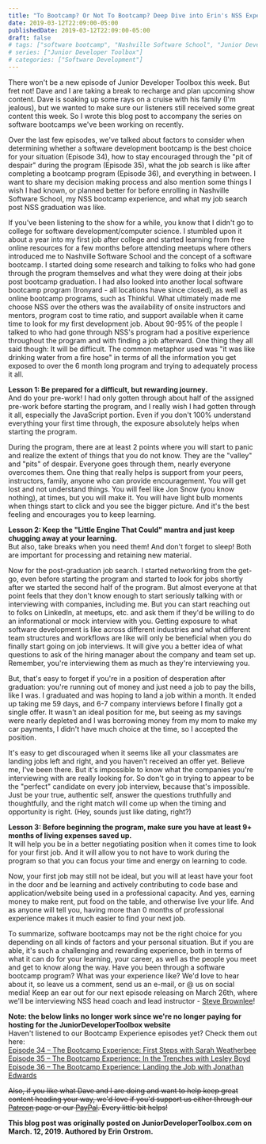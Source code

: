 ```yaml
---
title: "To Bootcamp? Or Not To Bootcamp? Deep Dive into Erin's NSS Experience"
date: 2019-03-12T22:09:00-05:00
publishedDate: 2019-03-12T22:09:00-05:00
draft: false
# tags: ["software bootcamp", "Nashville Software School", "Junior Developer Toolbox"]
# series: ["Junior Developer Toolbox"]
# categories: ["Software Development"]
---
```


There won't be a new episode of Junior Developer Toolbox this week. But fret not!
Dave and I are taking a break to recharge and plan upcoming show content.
Dave is soaking up some rays on a cruise with his family (I'm jealous), but we wanted to make sure our listeners still received some great content this week.
So I wrote this blog post to accompany the series on software bootcamps we've been working on recently.

Over the last few episodes,
we've talked about factors to consider when determining whether a software development bootcamp is the best choice for your situation (Episode 34),
how to stay encouraged through the "pit of despair" during the program (Episode 35),
what the job search is like after completing a bootcamp program (Episode 36), and everything in between.
I want to share my decision making process and also mention some things I wish I had known, or planned better for before enrolling in Nashville Software School,
my NSS bootcamp experience, and what my job search post NSS graduation was like.

If you've been listening to the show for a while, you know that I didn't go to college for software development/computer science.
I stumbled upon it about a year into my first job after college and started learning from free online resources for a few months before attending meetups
where others introduced me to Nashville Software School and the concept of a software bootcamp.
I started doing some research and talking to folks who had gone through the program themselves and what they were doing at their jobs post bootcamp graduation.
I had also looked into another local software bootcamp program (Ironyard - all locations have since closed),
as well as online bootcamp programs, such as Thinkful.
What ultimately made me choose NSS over the others was the availability of onsite instructors and mentors, program cost to time ratio,
and support available when it came time to look for my first development job.
About 90-95% of the people I talked to who had gone through NSS's program had a positive experience throughout the program and with finding a job afterward.
One thing they all said though: It will be difficult.
The common metaphor used was "it was like drinking water from a fire hose" in terms of all the information you get exposed to over the 6 month long program
and trying to adequately process it all.

**Lesson 1: Be prepared for a difficult, but rewarding journey.**  
And do your pre-work!
I had only gotten through about half of the assigned pre-work before starting the program, and I really wish I had gotten through it all,
especially the JavaScript portion.
Even if you don't 100% understand everything your first time through, the exposure absolutely helps when starting the program.

During the program, there are at least 2 points where you will start to panic and realize the extent of things that you do not know.
They are the "valley" and "pits" of despair.
Everyone goes through them, nearly everyone overcomes them. One thing that really helps is support from your peers, instructors, family, anyone who can provide encouragement.
You will get lost and not understand things. You will feel like Jon Snow (you know nothing), at times, but you will make it.
You will have light bulb moments when things start to click and you see the bigger picture. And it's the best feeling and encourages you to keep learning.

**Lesson 2: Keep the "Little Engine That Could" mantra and just keep chugging away at your learning.**  
But also, take breaks when you need them! And don't forget to sleep! Both are important for processing and retaining new material.

Now for the post-graduation job search. I started networking from the get-go,
even before starting the program and started to look for jobs shortly after we started the second half of the program.
But almost everyone at that point feels that they don't know enough to start seriously talking with or interviewing with companies, including me.
But you can start reaching out to folks on LinkedIn, at meetups, etc. and ask them if they'd be willing to do an informational or mock interview with you.
Getting exposure to what software development is like across different industries and what different team structures
and workflows are like will only be beneficial when you do finally start going on job interviews.
It will give you a better idea of what questions to ask of the hiring manager about the company and team set up.
Remember, you're interviewing them as much as they're interviewing you.

But, that's easy to forget if you're in a position of desperation after graduation: you're running out of money and just need a job to pay the bills, like I was.
I graduated and was hoping to land a job within a month. It ended up taking me 59 days, and 6-7 company interviews before I finally got a single offer.
It wasn't an ideal position for me, but seeing as my savings were nearly depleted and I was borrowing money from my mom to make my car payments,
I didn't have much choice at the time, so I accepted the position.

It's easy to get discouraged when it seems like all your classmates are landing jobs left and right, and you haven't received an offer yet.
Believe me, I've been there.
But it's impossible to know what the companies you're interviewing with are really looking for.
So don't go in trying to appear to be the "perfect" candidate on every job interview, because that's impossible.
Just be your true, authentic self, answer the questions truthfully and thoughtfully, and the right match will come up when the timing and opportunity is right.
(Hey, sounds just like dating, right?)

**Lesson 3: Before beginning the program, make sure you have at least 9+ months of living expenses saved up.**  
It will help you be in a better negotiating position when it comes time to look for your first job.
And it will allow you to not have to work during the program so that you can focus your time and energy on learning to code.

Now, your first job may still not be ideal, but you will at least have your foot in the door and be learning
and actively contributing to code base and application/website being used in a professional capacity.
And yes, earning money to make rent, put food on the table, and otherwise live your life.
And as anyone will tell you, having more than 0 months of professional experience makes it much easier to find your next job.

To summarize, software bootcamps may not be the right choice for you depending on all kinds of factors and your personal situation. But if you are able,
it's such a challenging and rewarding experience, both in terms of what it can do for your learning, your career,
as well as the people you meet and get to know along the way.
Have you been through a software bootcamp program? What was your experience like?
We'd love to hear about it, so leave us a comment, send us an e-mail, or @ us on social media!
Keep an ear out for our next episode releasing on March 26th, where we'll be interviewing NSS head coach and lead instructor -
<a href='https://www.linkedin.com/in/stevenbrownlee/' target='_blank'>Steve Brownlee</a>!

**Note: the below links no longer work since we're no longer paying for hosting for the JuniorDeveloperToolbox website**  
Haven't listened to our Bootcamp Experience episodes yet? Check them out here:  
<a href='https://juniordevelopertoolbox.com/episode-34-the-bootcamp-experience-first-steps-with-sarah-weatherbee/' target='_blank'>
Episode 34 – The Bootcamp Experience: First Steps with Sarah Weatherbee</a>  
<a href='https://juniordevelopertoolbox.com/episode-35-the-bootcamp-experience-in-the-trenches-with-lesley-boyd/' target='_blank'>
Episode 35 – The Bootcamp Experience: In the Trenches with Lesley Boyd</a>  
<a href='https://juniordevelopertoolbox.com/episode-36-the-bootcamp-experience-landing-the-job-with-jonathan-edwards/' target='_blank'>
Episode 36 – The Bootcamp Experience: Landing the Job with Jonathan Edwards</a>

~~Also, if you like what Dave and I are doing and want to help keep great content heading your way,
we'd love if you'd support us either through our
<a href='https://www.patreon.com/juniordevelopertoolbox' target='_blank'>Patreon</a> page or our
<a href='http://paypal.me/pools/c/86X3cA2N3O' target='_blank'>PayPal</a>.
Every little bit helps!~~

**This blog post was originally posted on JuniorDeveloperToolbox.com on March. 12, 2019. Authored by Erin Orstrom.**
